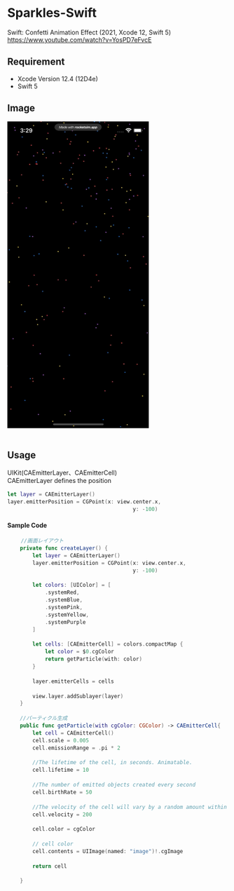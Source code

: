 # Sparkles-Swift
Swift: Confetti Animation Effect (2021, Xcode 12, Swift 5)
https://www.youtube.com/watch?v=YosPD7eFvcE

## Requirement
- Xcode Version 12.4 (12D4e)
- Swift 5

## Image
![demo](https://github.com/YamamotoDesu/Sparkles/blob/main/RocketSim%20Recording%20-%20iPhone%2012%20-%202021-07-18%2015.29.05.gif)
<br><br>

## Usage
UIKit(CAEmitterLayer、CAEmitterCell)<br>
CAEmitterLayer defines the position
```swift
let layer = CAEmitterLayer()
layer.emitterPosition = CGPoint(x: view.center.x,
                                        y: -100)
```

#### Sample Code
```swift
　　 //画面レイアウト　
    private func createLayer() {
        let layer = CAEmitterLayer()
        layer.emitterPosition = CGPoint(x: view.center.x,
                                        y: -100)
        
        let colors: [UIColor] = [
            .systemRed,
            .systemBlue,
            .systemPink,
            .systemYellow,
            .systemPurple
        ]
        
        let cells: [CAEmitterCell] = colors.compactMap {
            let color = $0.cgColor
            return getParticle(with: color)
        }
        
        layer.emitterCells = cells
        
        view.layer.addSublayer(layer)
    }
    
    //パーティクル生成
    public func getParticle(with cgColor: CGColor) -> CAEmitterCell{
        let cell = CAEmitterCell()
        cell.scale = 0.005
        cell.emissionRange = .pi * 2
        
        //The lifetime of the cell, in seconds. Animatable.
        cell.lifetime = 10
        
        //The number of emitted objects created every second
        cell.birthRate = 50
        
        //The velocity of the cell will vary by a random amount within the range specified by velocityRange.
        cell.velocity = 200
        
        cell.color = cgColor
        
        // cell color
        cell.contents = UIImage(named: "image")!.cgImage
        
        return cell
        
    }
```
